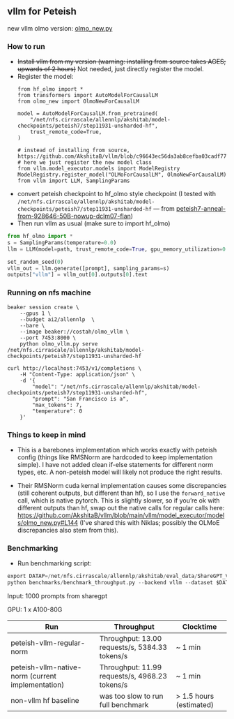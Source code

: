 
## vllm for Peteish

new vllm olmo version: [olmo_new.py](https://github.com/AkshitaB/vllm/blob/main/vllm/model_executor/models/olmo_new.py)

### How to run

- ~~Install vllm from my version (warning: installing from source takes AGES; upwards of 2 hours)~~ Not needed, just directly register the model.
- Register the model:
  ```
  from hf_olmo import *
  from transformers import AutoModelForCausalLM
  from olmo_new import OlmoNewForCausalLM
  
  model = AutoModelForCausalLM.from_pretrained(
      "/net/nfs.cirrascale/allennlp/akshitab/model-checkpoints/peteish7/step11931-unsharded-hf",
      trust_remote_code=True,
  )
  
  # instead of installing from source, https://github.com/AkshitaB/vllm/blob/c96643ec56da3ab8cefba03cadf7731788e756b5/vllm/model_executor/models/__init__.py#L49
  # here we just register the new model class
  from vllm.model_executor.models import ModelRegistry
  ModelRegistry.register_model("OLMoForCausalLM", OlmoNewForCausalLM)
  from vllm import LLM, SamplingParams
  ```
- convert peteish checkpoint to hf\_olmo style checkpoint (I tested with `/net/nfs.cirrascale/allennlp/akshitab/model-checkpoints/peteish7/step11931-unsharded-hf` — from [peteish7-anneal-from-928646-50B-nowup-dclm07-flan](https://us-east-1.console.aws.amazon.com/s3/buckets/ai2-llm?prefix=checkpoints/OLMo-medium/peteish7-anneal-from-928646-50B-nowup-dclm07-flan/))
- Then run vllm as usual (make sure to import hf_olmo)

```python
from hf_olmo import *
s = SamplingParams(temperature=0.0)
llm = LLM(model=path, trust_remote_code=True, gpu_memory_utilization=0.90)

set_random_seed(0)
vllm_out = llm.generate([prompt], sampling_params=s)
outputs["vllm"] = vllm_out[0].outputs[0].text
```

### Running on nfs machine

```
beaker session create \
    --gpus 1 \
    --budget ai2/allennlp  \
    --bare \
    --image beaker://costah/olmo_vllm \
    --port 7453:8000 \
    python olmo_vllm.py serve /net/nfs.cirrascale/allennlp/akshitab/model-checkpoints/peteish7/step11931-unsharded-hf

curl http://localhost:7453/v1/completions \
    -H "Content-Type: application/json" \
    -d '{
        "model": "/net/nfs.cirrascale/allennlp/akshitab/model-checkpoints/peteish7/step11931-unsharded-hf",
        "prompt": "San Francisco is a",
        "max_tokens": 7,
        "temperature": 0
    }'
```

### Things to keep in mind

- This is a barebones implementation which works exactly with peteish config (things like RMSNorm are hardcoded to keep implementation simple). I have not added clean if-else statements for different norm types, etc. A non-peteish model will likely not produce the right results.

- Their RMSNorm cuda kernal implementation causes some discrepancies (still coherent outputs, but different than hf), so I use the `forward_native` call, which is native pytorch. This is slightly slower, so if you’re ok with different outputs than hf, swap out the native calls for regular calls here: https://github.com/AkshitaB/vllm/blob/main/vllm/model_executor/models/olmo_new.py#L144 (I've shared this with Niklas; possibly the OLMoE discrepancies also stem from this).

### Benchmarking

- Run benchmarking script:

```python
export DATAP=/net/nfs.cirrascale/allennlp/akshitab/eval_data/ShareGPT_V3_unfiltered_cleaned_split.json
python benchmarks/benchmark_throughput.py --backend vllm --dataset $DATAP --model /net/nfs.cirrascale/allennlp/akshitab/model-checkpoints/peteish7/step11931-unsharded-hf
```

  Input: 1000 prompts from sharegpt
  
  GPU: 1 x A100-80G

  | Run | Throughput | Clocktime |
  | --- | --- | --- |
  | peteish-vllm-regular-norm | Throughput: 13.00 requests/s, 5384.33 tokens/s | ~ 1 min |
  | peteish-vllm-native-norm (current implementation) | Throughput: 11.99 requests/s, 4968.23 tokens/s | ~ 1 min |
  | non-vllm hf baseline | was too slow to run full benchmark | > 1.5 hours (estimated) |
